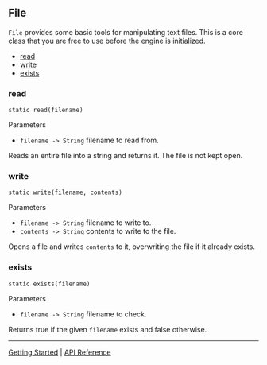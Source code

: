 ## File
`File` provides some basic tools for manipulating text files. This is a core class
that you are free to use before the engine is initialized.

+ [read](#read)
+ [write](#write)
+ [exists](#exists)

### read
`static read(filename)`

Parameters
 + `filename -> String` filename to read from.
 
Reads an entire file into a string and returns it. The file is not kept open.

### write
`static write(filename, contents)`

Parameters
 + `filename -> String` filename to write to.
 + `contents -> String` contents to write to the file.

Opens a file and writes `contents` to it, overwriting the file if it already exists.

### exists
`static exists(filename)`

Parameters
 + `filename -> String` filename to check.
 
Returns true if the given `filename` exists and false otherwise.

-----------

[Getting Started](../GettingStarted.md) | [API Reference](../API.md)
